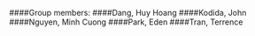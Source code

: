 ####Group members:
####Dang, Huy Hoang
####Kodida, John
####Nguyen, Minh Cuong
####Park, Eden
####Tran, Terrence


